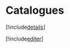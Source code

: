 # Catalogues

[!include[details](catalogues.details.autogen.md)]

[!include[editer](catalogues.editer.autogen.md)]
















